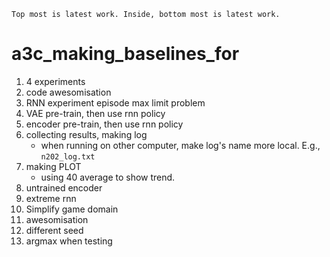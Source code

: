 `Top most is latest work. Inside, bottom most is latest work.`

# a3c_making_baselines_for
1. 4 experiments
1. code awesomisation
1. RNN experiment episode max limit problem
1. VAE pre-train, then use rnn policy
1. encoder pre-train, then use rnn policy
1. collecting results, making log
    - when running on other computer, make log's name more local. E.g., `n202_log.txt`
1. making PLOT
    - using 40 average to show trend.
1. untrained encoder
1. extreme rnn
1. Simplify game domain
1. awesomisation
1. different seed
1. argmax when testing